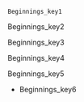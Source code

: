 ```ngMeta
Beginnings_key1
```

Beginnings_key2


Beginnings_key3


Beginnings_key4



Beginnings_key5


- Beginnings_key6
